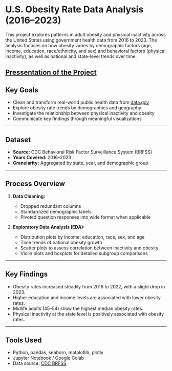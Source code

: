 # U.S. Obesity Rate Data Analysis (2016–2023)

This project explores patterns in adult obesity and physical inactivity across the United States using government health data from 2016 to 2023. The analysis focuses on how obesity varies by demographic factors (age, income, education, race/ethnicity, and sex) and behavioral factors (physical inactivity), as well as national and state-level trends over time.

[Pressentation of the Project](https://docs.google.com/presentation/d/1LuAUm177GcFM8Q58WMu1tF8_dvglBJ4nlqJ72I6qDSA/edit?usp=sharing)
---

## Key Goals

- Clean and transform real-world public health data from [data.gov](https://www.data.gov/)
- Explore obesity rate trends by demographics and geography
- Investigate the relationship between physical inactivity and obesity
- Communicate key findings through meaningful visualizations

---

## Dataset

- **Source:** CDC Behavioral Risk Factor Surveillance System (BRFSS)
- **Years Covered:** 2016–2023
- **Granularity:** Aggregated by state, year, and demographic group

---

## Process Overview

1. **Data Cleaning:**  
   - Dropped redundant columns  
   - Standardized demographic labels  
   - Pivoted question responses into wide format when applicable

2. **Exploratory Data Analysis (EDA):**  
   - Distribution plots by income, education, race, sex, and age  
   - Time trends of national obesity growth  
   - Scatter plots to assess correlation between inactivity and obesity  
   - Violin plots and boxplots for detailed subgroup comparisons

---

## Key Findings

- Obesity rates increased steadily from 2016 to 2022, with a slight drop in 2023.
- Higher education and income levels are associated with lower obesity rates.
- Midlife adults (45–54) show the highest median obesity rates.
- Physical inactivity at the state level is positively associated with obesity rates.

---

## Tools Used

- Python, pandas, seaborn, matplotlib, plotly
- Jupyter Notebook / Google Colab
- Data source: [CDC BRFSS](https://catalog.data.gov/dataset/nutrition-physical-activity-and-obesity-behavioral-risk-factor-surveillance-system)
